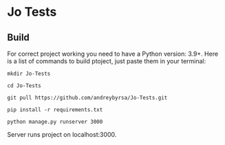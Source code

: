 # Jo Tests

## Build 

For correct project working you need to have a Python version: 3.9+. Here is a list of commands to build ptoject, just paste them in your terminal:

```
mkdir Jo-Tests

cd Jo-Tests
```

```
git pull https://github.com/andreybyrsa/Jo-Tests.git
```

```
pip install -r requirements.txt

python manage.py runserver 3000
```
Server runs project on localhost:3000.